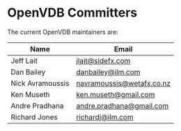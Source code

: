<!-- SPDX-License-Identifier: CC-BY-4.0 -->
<!-- Copyright Contributors to the OpenVDB project. -->

# OpenVDB Committers

The current OpenVDB maintainers are:


| Name             | Email |
| ---------------- | -----------------
| Jeff Lait        | jlait@sidefx.com
| Dan Bailey       | danbailey@ilm.com
| Nick Avramoussis | navramoussis@wetafx.co.nz
| Ken Museth       | ken.museth@gmail.com
| Andre Pradhana   | andre.pradhana@gmail.com
| Richard Jones    | richardj@ilm.com
